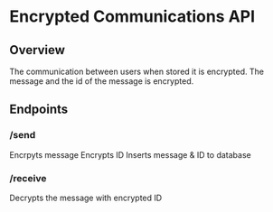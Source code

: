 # Encrypted Communications API

## Overview
The communication between users when stored it is encrypted. The message and the id of the message is encrypted. 

## Endpoints
### /send
Encrpyts message
Encrypts ID
Inserts message & ID to database

### /receive
Decrypts the message with encrypted ID
